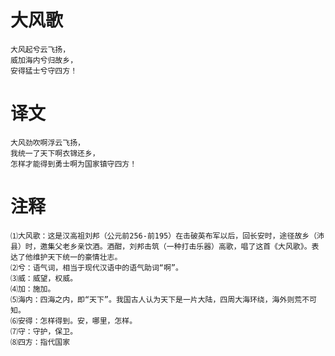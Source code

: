 # 大风歌

    大风起兮云飞扬，
    威加海内兮归故乡，
    安得猛士兮守四方！


# 译文

    大风劲吹啊浮云飞扬，
    我统一了天下啊衣锦还乡，
    怎样才能得到勇士啊为国家镇守四方！

# 注释

    ⑴大风歌：这是汉高祖刘邦（公元前256-前195）在击破英布军以后，回长安时，途径故乡（沛县）时，邀集父老乡亲饮酒。酒酣，刘邦击筑（一种打击乐器）高歌，唱了这首《大风歌》。表达了他维护天下统一的豪情壮志。
    ⑵兮：语气词，相当于现代汉语中的语气助词“啊”。
    ⑶威：威望，权威。
    ⑷加：施加。
    ⑸海内：四海之内，即“天下”。我国古人认为天下是一片大陆，四周大海环绕，海外则荒不可知。
    ⑹安得：怎样得到。安，哪里，怎样。
    ⑺守：守护，保卫。
    ⑻四方：指代国家